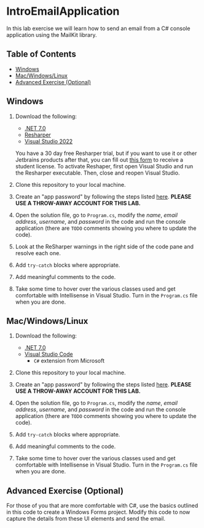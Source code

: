 # IntroEmailApplication

In this lab exercise we will learn how to send an email from a C# console application using the MailKit library.

## Table of Contents

- [Windows](#windows)
- [Mac/Windows/Linux](#macwindowslinux)
- [Advanced Exercise (Optional)](#advanced-exercise-optional)

## Windows

1. Download the following:

    - [.NET 7.0](https://dotnet.microsoft.com/en-us/download/dotnet/7.0)
    - [Resharper](https://www.jetbrains.com/resharper/download/#section=web-installer)
    - [Visual Studio 2022](https://visualstudio.microsoft.com/)

    You have a 30 day free Resharper trial, but if you want to use it or other Jetbrains products after that, you can fill out [this form](https://www.jetbrains.com/shop/eform/students/) to receive a student license. To activate Reshaper, first open Visual Studio and run the Resharper executable. Then, close and reopen Visual Studio.

2. Clone this repository to your local machine.

3. Create an "app password" by following the steps listed [here](https://support.google.com/accounts/answer/185833?hl=en). **PLEASE USE A THROW-AWAY ACCOUNT FOR THIS LAB.**

4. Open the solution file, go to `Program.cs`, modify the *name*, *email address*, *username*, and *password* in the code and run the console application (there are `TODO` comments showing you where to update the code).

5. Look at the ReSharper warnings in the right side of the code pane and resolve each one.

6. Add `try-catch` blocks where appropriate.

7. Add meaningful comments to the code.

8. Take some time to hover over the various classes used and get comfortable with Intellisense in Visual Studio. Turn in the `Program.cs` file when you are done.

## Mac/Windows/Linux

1. Download the following:

    - [.NET 7.0](https://dotnet.microsoft.com/en-us/download/dotnet/7.0)
    - [Visual Studio Code](https://code.visualstudio.com/)
        - `C#` extension from Microsoft

2. Clone this repository to your local machine.

3. Create an "app password" by following the steps listed [here](https://support.google.com/accounts/answer/185833?hl=en). **PLEASE USE A THROW-AWAY ACCOUNT FOR THIS LAB.**

4. Open the solution file, go to `Program.cs`, modify the *name*, *email address*, *username*, and *password* in the code and run the console application (there are `TODO` comments showing you where to update the code).

5. Add `try-catch` blocks where appropriate.

6. Add meaningful comments to the code.

7. Take some time to hover over the various classes used and get comfortable with Intellisense in Visual Studio. Turn in the `Program.cs` file when you are done.

## Advanced Exercise (Optional)

For those of you that are more comfortable with C#, use the basics outlined in this code to create a Windows Forms project. Modify this code to now capture the details from these UI elements and send the email.
